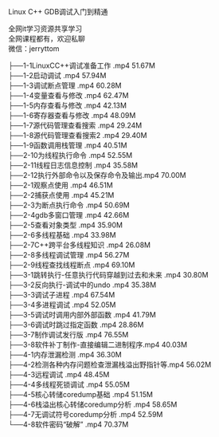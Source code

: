 Linux C++ GDB调试入门到精通

全网it学习资源共享学习<br>全网课程都有，欢迎私聊<br>微信：jerryttom<br>

├──1-1LinuxCC++调试准备工作 .mp4 51.67M<br> ├──1-2启动调试 .mp4 57.94M<br> ├──1-3调试断点管理 .mp4 60.28M<br> ├──1-4变量查看与修改 .mp4 62.47M<br> ├──1-5内存查看与修改 .mp4 42.13M<br> ├──1-6寄存器查看与修改 .mp4 48.09M<br> ├──1-7源代码管理查看搜索 .mp4 29.24M<br> ├──1-8源代码管理查看搜索2 .mp4 29.40M<br> ├──1-9函数调用栈管理 .mp4 40.51M<br> ├──2-10为线程执行命令 .mp4 52.55M<br> ├──2-11线程日志信息控制 .mp4 35.58M<br> ├──2-12执行外部命令以及保存命令及输出.mp4 70.00M<br> ├──2-1观察点使用 .mp4 46.51M<br> ├──2-2捕获点使用 .mp4 45.21M<br> ├──2-3为断点执行命令 .mp4 50.69M<br> ├──2-4gdb多窗口管理 .mp4 42.66M<br> ├──2-5查看对象类型 .mp4 35.90M<br> ├──2-6多线程基础 .mp4 33.98M<br> ├──2-7C++跨平台多线程知识 .mp4 26.08M<br> ├──2-8多线程调试管理 .mp4 56.27M<br> ├──2-9线程查找线程断点 .mp4 69.10M<br> ├──3-1跳转执行-任意执行代码穿越到过去和未来 .mp4 30.80M<br> ├──3-2反向执行-调试中的undo .mp4 35.38M<br> ├──3-3调试子进程 .mp4 67.54M<br> ├──3-4多进程调试 .mp4 52.05M<br> ├──3-5调试时调用内部外部函数 .mp4 41.79M<br> ├──3-6调试时跳过指定函数 .mp4 28.86M<br> ├──3-7制作调试发行版 .mp4 76.55M<br> ├──3-8软件补丁制作-直接编辑二进制程序.mp4 40.03M<br> ├──4-1内存泄漏检测 .mp4 36.30M<br> ├──4-2检测各种内存问题检查泄漏栈溢出野指针等.mp4 56.02M<br> ├──4-3远程调试 .mp4 48.45M<br> ├──4-4多线程死锁调试 .mp4 55.05M<br> ├──4-5核心转储coredump基础 .mp4 51.15M<br> ├──4-6栈溢出核心转储coredump分析 .mp4 58.65M<br> ├──4-7无调试符号coredump分析 .mp4 52.59M<br> └──4-8软件密码“破解” .mp4 70.37M